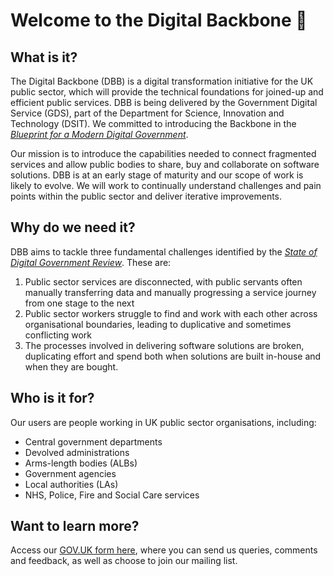 # Welcome to the Digital Backbone 🦴

## What is it?

The Digital Backbone (DBB) is a digital transformation initiative for the UK public sector, which will provide the technical foundations for joined-up and efficient public services. DBB is being delivered by the Government Digital Service (GDS), part of the Department for Science, Innovation and Technology (DSIT). We committed to introducing the Backbone in the [*Blueprint for a Modern Digital Government*](https://www.gov.uk/government/publications/a-blueprint-for-modern-digital-government/a-blueprint-for-modern-digital-government-html).

Our mission is to introduce the capabilities needed to connect fragmented services and allow public bodies to share, buy and collaborate on software solutions. DBB is at an early stage of maturity and our scope of work is likely to evolve. We will work to continually understand challenges and pain points within the public sector and deliver iterative improvements.

## Why do we need it?

DBB aims to tackle three fundamental challenges identified by the [*State of Digital Government Review*](https://www.gov.uk/government/publications/state-of-digital-government-review/state-of-digital-government-review). These are:
1. Public sector services are disconnected, with public servants often manually transferring data and manually progressing a service journey from one stage to the next
2. Public sector workers struggle to find and work with each other across organisational boundaries, leading to duplicative and sometimes conflicting work
3. The processes involved in delivering software solutions are broken, duplicating effort and spend both when solutions are built in-house and when they are bought.

## Who is it for?

Our users are people working in UK public sector organisations, including:
- Central government departments
- Devolved administrations
- Arms-length bodies (ALBs)
- Government agencies
- Local authorities (LAs)
- NHS, Police, Fire and Social Care services

## Want to learn more?
Access our [GOV.UK form here](https://submit.forms.service.gov.uk/form/8339/digital-backbone-contact), where you can send us queries, comments and feedback, as well as choose to join our mailing list.
